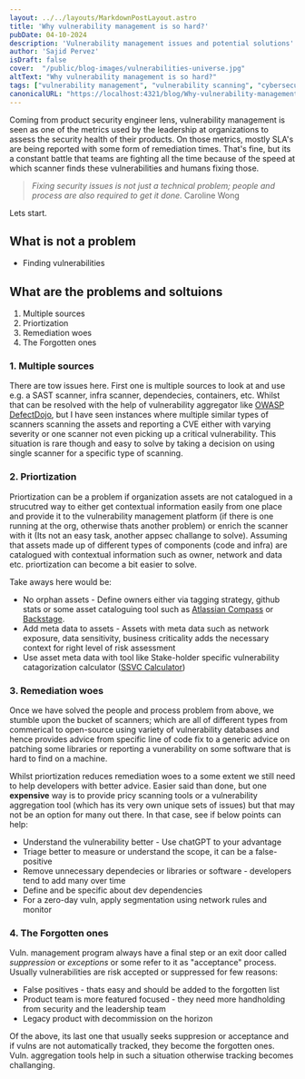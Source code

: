 ```yaml
---
layout: ../../layouts/MarkdownPostLayout.astro
title: 'Why vulnerability management is so hard?'
pubDate: 04-10-2024
description: 'Vulnerability management issues and potential solutions'
author: 'Sajid Pervez'
isDraft: false
cover:  "/public/blog-images/vulnerabilities-universe.jpg"
altText: "Why vulnerability management is so hard?"
tags: ["vulnerability management", "vulnerability scanning", "cybersecurity"]
canonicalURL: "https://localhost:4321/blog/Why-vulnerability-management-is-so-hard"
---
```

Coming from product security engineer lens, vulnerability management is seen as one of the metrics used by the leadership at organizations to assess the security health of their products. On those metrics, mostly SLA's are being reported with some form of remediation times. That's fine, but its a constant battle that teams are fighting all the time because of the speed at which scanner finds these vulnerabilities and humans fixing those.

> *Fixing security issues is not just a technical problem; people and process are also required to get it done.* Caroline Wong

Lets start.
## What is not a problem
* Finding vulnerabilities 

## What are the problems and soltuions
1. Multiple sources
2. Priortization
3. Remediation woes
4. The Forgotten ones

### 1. Multiple sources
There are tow issues here. First one is multiple sources to look at and use e.g. a SAST scanner, infra scanner, dependecies, containers, etc. Whilst that can be resolved with the help of vulnerability aggregator like [OWASP DefectDojo](https://www.defectdojo.org/), but I have seen instances where multiple similar types of scanners scanning the assets and reporting a CVE either with varying severity or one scanner not even picking up a critical vulnerability. This situation is rare though and easy to solve by taking a decision on using single scanner for a specific type of scanning.

### 2. Priortization
Priortization can be a problem if organization assets are not catalogued in a strucutred way to either get contextual information easily from one place and provide it to the vulnerability management platform (if there is one running at the org, otherwise thats another problem) or enrich the scanner with it (Its not an easy task, another appsec challange to solve). Assuming that assets made up of different types of components (code and infra) are catalogued with contextual information such as owner, network and data etc. priortization can become a bit easier to solve.

Take aways here would be:
* No orphan assets - Define owners either via tagging strategy, github stats or some asset cataloguing tool such as [Atlassian Compass](https://www.atlassian.com/software/compass) or [Backstage](https://backstage.io/).
* Add meta data to assets - Assets with meta data such as network exposure, data sensitivity, business criticality adds the necessary context for right level of risk assessment
* Use asset meta data with tool like Stake-holder specific vulnerability catagorization calculator ([SSVC Calculator](https://www.cisa.gov/ssvc-calculator))

### 3. Remediation woes
Once we have solved the people and process problem from above, we stumble upon the bucket of scanners; which are all of different types from commerical to open-source using variety of vulnerability databases and hence provides advice from specific line of code fix to a generic advice on patching some libraries or reporting a vunerability on some software that is hard to find on a machine.

Whilst priortization reduces remediation woes to a some extent we still need to help developers with better advice. Easier said than done, but one **expensive** way is to provide pricy scanning tools or a vulnerability aggregation tool (which has its very own unique sets of issues) but that may not be an option for many out there. In that case, see if below points can help:

* Understand the vulnerability better - Use chatGPT to your advantage
* Triage better to measure or understand the scope, it can be a false-positive
* Remove unnecessary dependecies or libraries or software - developers tend to add many over time
* Define and be specific about dev dependencies
* For a zero-day vuln, apply segmentation using network rules and monitor

### 4. The Forgotten ones
Vuln. management program always have a final step or an exit door called *suppression* or *exceptions* or some refer to it as "acceptance" process. Usually vulnerabilities are risk accepted or suppressed for few reasons:

* False positives - thats easy and should be added to the forgotten list
* Product team is more featured focused - they need more handholding from security and the leadership team
* Legacy product with decommission on the horizon

Of the above, its last one that usually seeks suppresion or acceptance and if vulns are not automatically tracked, they become the forgotten ones. Vuln. aggregation tools help in such a situation otherwise tracking becomes challanging.

